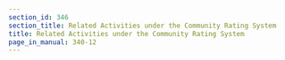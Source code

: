 ```yaml
---
section_id: 346
section_title: Related Activities under the Community Rating System
title: Related Activities under the Community Rating System
page_in_manual: 340-12
---
```

